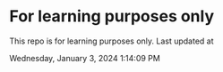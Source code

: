 # For learning purposes only
This repo is for learning purposes only.
Last updated at

Wednesday, January 3, 2024 1:14:09 PM

